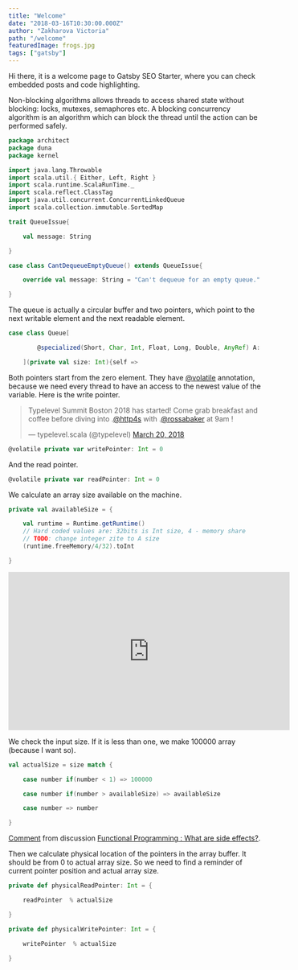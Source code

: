 ```yaml
---
title: "Welcome"
date: "2018-03-16T10:30:00.000Z"
author: "Zakharova Victoria"
path: "/welcome"
featuredImage: frogs.jpg
tags: ["gatsby"]
---
```


Hi there, it is a welcome page to Gatsby SEO Starter, where you can check embedded posts and code highlighting.

<div class="fb-post" data-href="https://www.facebook.com/20531316728/posts/10154009990506729/" data-width="500"></div>

Non-blocking algorithms allows threads to access shared state without blocking: locks, mutexes, semaphores etc. A blocking concurrency algorithm is an algorithm which can block the thread until the action can be performed safely.

```scala
package architect
package duna
package kernel

import java.lang.Throwable
import scala.util.{ Either, Left, Right }
import scala.runtime.ScalaRunTime._
import scala.reflect.ClassTag 
import java.util.concurrent.ConcurrentLinkedQueue
import scala.collection.immutable.SortedMap

trait QueueIssue{

    val message: String

}

case class CantDequeueEmptyQueue() extends QueueIssue{

    override val message: String = "Can't dequeue for an empty queue."

}
```

  The queue is actually a circular buffer and two pointers, which point to the next writable element and the next readable element.
```scala
case class Queue[

        @specialized(Short, Char, Int, Float, Long, Double, AnyRef) A: ClassTag

    ](private val size: Int){self =>
```

Both pointers start from the zero element. They have [@volatile](http://tutorials.jenkov.com/java-concurrency/volatile.html) annotation, because we need every thread to have an access to the newest value of the variable.
Here is the write pointer.

<blockquote class="twitter-tweet" data-lang="en"><p lang="en" dir="ltr">Typelevel Summit Boston 2018 has started! Come grab breakfast and coffee before diving into .<a href="https://twitter.com/http4s?ref_src=twsrc%5Etfw">@http4s</a> with .<a href="https://twitter.com/rossabaker?ref_src=twsrc%5Etfw">@rossabaker</a> at 9am !</p>&mdash; typelevel.scala (@typelevel) <a href="https://twitter.com/typelevel/status/976077627361505281?ref_src=twsrc%5Etfw">March 20, 2018</a></blockquote>

```scala
@volatile private var writePointer: Int = 0
```

And the read pointer.

```scala
@volatile private var readPointer: Int = 0
```

We calculate an array size available on the machine. 

```scala
private val availableSize = {

    val runtime = Runtime.getRuntime()
    // Hard coded values are: 32bits is Int size, 4 - memory share
    // TODO: change integer zite to A size
    (runtime.freeMemory/4/32).toInt 

}
```

<iframe width="560" height="315" src="https://www.youtube.com/embed/2Xc9gXyf2G4" frameborder="0" allow="autoplay; encrypted-media" allowfullscreen></iframe>

We check the input size. If it is less than one, we make 100000 array (because I want so). 

```scala
val actualSize = size match {

    case number if(number < 1) => 100000

    case number if(number > availableSize) => availableSize

    case number => number

}
```

<div class="reddit-embed" data-embed-media="www.redditmedia.com" data-embed-parent="false" data-embed-live="false" data-embed-uuid="78f29787-e078-4498-9f85-c0151a78eaac" data-embed-created="2018-03-24T17:13:10.619Z"><a href="https://www.reddit.com/r/scala/comments/2898l1/functional_programming_what_are_side_effects/ci8p0bi/">Comment</a> from discussion <a href="https://www.reddit.com/r/scala/comments/2898l1/functional_programming_what_are_side_effects/">Functional Programming : What are side effects?</a>.</div>


Then we calculate physical location of the pointers in the array buffer. It should be from 0 to actual array size. So we need to find a reminder of current pointer position and actual array size. 

```scala
private def physicalReadPointer: Int = {

    readPointer  % actualSize

}

private def physicalWritePointer: Int = {

    writePointer  % actualSize

}
```